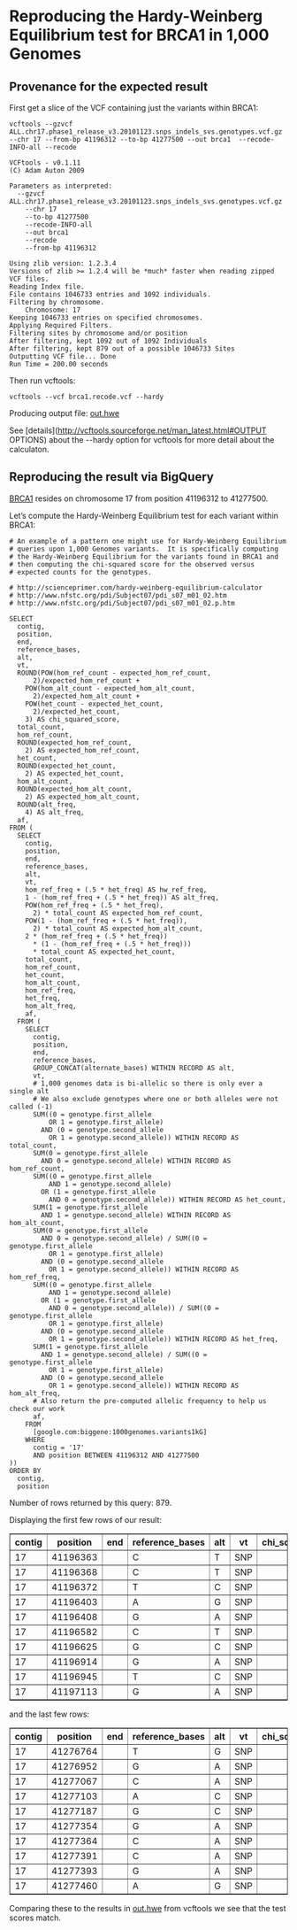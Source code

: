 <!-- R Markdown Documentation, DO NOT EDIT THE PLAIN MARKDOWN VERSION OF THIS FILE -->

<!-- Copyright 2014 Google Inc. All rights reserved. -->

<!-- Licensed under the Apache License, Version 2.0 (the "License"); -->
<!-- you may not use this file except in compliance with the License. -->
<!-- You may obtain a copy of the License at -->

<!--     http://www.apache.org/licenses/LICENSE-2.0 -->

<!-- Unless required by applicable law or agreed to in writing, software -->
<!-- distributed under the License is distributed on an "AS IS" BASIS, -->
<!-- WITHOUT WARRANTIES OR CONDITIONS OF ANY KIND, either express or implied. -->
<!-- See the License for the specific language governing permissions and -->
<!-- limitations under the License. -->

Reproducing the Hardy-Weinberg Equilibrium test for BRCA1 in 1,000 Genomes
========================================================

Provenance for the expected result
---------------------------
First get a slice of the VCF containing just the variants within BRCA1:
```
vcftools --gzvcf ALL.chr17.phase1_release_v3.20101123.snps_indels_svs.genotypes.vcf.gz --chr 17 --from-bp 41196312 --to-bp 41277500 --out brca1  --recode-INFO-all --recode

VCFtools - v0.1.11
(C) Adam Auton 2009

Parameters as interpreted:
  --gzvcf ALL.chr17.phase1_release_v3.20101123.snps_indels_svs.genotypes.vcf.gz
	--chr 17
	--to-bp 41277500
	--recode-INFO-all
	--out brca1
	--recode
	--from-bp 41196312

Using zlib version: 1.2.3.4
Versions of zlib >= 1.2.4 will be *much* faster when reading zipped VCF files.
Reading Index file.
File contains 1046733 entries and 1092 individuals.
Filtering by chromosome.
	Chromosome: 17
Keeping 1046733 entries on specified chromosomes.
Applying Required Filters.
Filtering sites by chromosome and/or position
After filtering, kept 1092 out of 1092 Individuals
After filtering, kept 879 out of a possible 1046733 Sites
Outputting VCF file... Done
Run Time = 200.00 seconds
```
Then run vcftools:
```
vcftools --vcf brca1.recode.vcf --hardy
```
Producing output file: [out.hwe](./vcftools-output/out.hwe)

See [details](http://vcftools.sourceforge.net/man_latest.html#OUTPUT OPTIONS) about the --hardy option for vcftools for more detail about the calculaton.
 
Reproducing the result via BigQuery
------------------------------------
[BRCA1](http://www.genecards.org/cgi-bin/carddisp.pl?gene=BRCA1) resides on chromosome 17 from position 41196312 to 41277500.  




Let’s compute the Hardy-Weinberg Equilibrium test for each variant within BRCA1:

```
# An example of a pattern one might use for Hardy-Weinberg Equilibrium
# queries upon 1,000 Genomes variants.  It is specifically computing
# the Hardy-Weinberg Equilibrium for the variants found in BRCA1 and
# then computing the chi-squared score for the observed versus
# expected counts for the genotypes.

# http://scienceprimer.com/hardy-weinberg-equilibrium-calculator
# http://www.nfstc.org/pdi/Subject07/pdi_s07_m01_02.htm
# http://www.nfstc.org/pdi/Subject07/pdi_s07_m01_02.p.htm

SELECT
  contig,
  position,
  end,
  reference_bases,
  alt,
  vt,
  ROUND(POW(hom_ref_count - expected_hom_ref_count,
      2)/expected_hom_ref_count +
    POW(hom_alt_count - expected_hom_alt_count,
      2)/expected_hom_alt_count +
    POW(het_count - expected_het_count,
      2)/expected_het_count,
    3) AS chi_squared_score,
  total_count,
  hom_ref_count,
  ROUND(expected_hom_ref_count,
    2) AS expected_hom_ref_count,
  het_count,
  ROUND(expected_het_count,
    2) AS expected_het_count,
  hom_alt_count,
  ROUND(expected_hom_alt_count,
    2) AS expected_hom_alt_count,
  ROUND(alt_freq,
    4) AS alt_freq,
  af,
FROM (
  SELECT
    contig,
    position,
    end,
    reference_bases,
    alt,
    vt,
    hom_ref_freq + (.5 * het_freq) AS hw_ref_freq,
    1 - (hom_ref_freq + (.5 * het_freq)) AS alt_freq,
    POW(hom_ref_freq + (.5 * het_freq),
      2) * total_count AS expected_hom_ref_count,
    POW(1 - (hom_ref_freq + (.5 * het_freq)),
      2) * total_count AS expected_hom_alt_count,
    2 * (hom_ref_freq + (.5 * het_freq)) 
      * (1 - (hom_ref_freq + (.5 * het_freq))) 
      * total_count AS expected_het_count,
    total_count,
    hom_ref_count,
    het_count,
    hom_alt_count,
    hom_ref_freq,
    het_freq,
    hom_alt_freq,
    af,
  FROM (
    SELECT
      contig,
      position,
      end,
      reference_bases,
      GROUP_CONCAT(alternate_bases) WITHIN RECORD AS alt,
      vt,
      # 1,000 genomes data is bi-allelic so there is only ever a single alt
      # We also exclude genotypes where one or both alleles were not called (-1)
      SUM((0 = genotype.first_allele
          OR 1 = genotype.first_allele)
        AND (0 = genotype.second_allele
          OR 1 = genotype.second_allele)) WITHIN RECORD AS total_count,
      SUM(0 = genotype.first_allele
        AND 0 = genotype.second_allele) WITHIN RECORD AS hom_ref_count,
      SUM((0 = genotype.first_allele
          AND 1 = genotype.second_allele)
        OR (1 = genotype.first_allele
          AND 0 = genotype.second_allele)) WITHIN RECORD AS het_count,
      SUM(1 = genotype.first_allele
        AND 1 = genotype.second_allele) WITHIN RECORD AS hom_alt_count,
      SUM(0 = genotype.first_allele
        AND 0 = genotype.second_allele) / SUM((0 = genotype.first_allele
          OR 1 = genotype.first_allele)
        AND (0 = genotype.second_allele
          OR 1 = genotype.second_allele)) WITHIN RECORD AS hom_ref_freq,
      SUM((0 = genotype.first_allele
          AND 1 = genotype.second_allele)
        OR (1 = genotype.first_allele
          AND 0 = genotype.second_allele)) / SUM((0 = genotype.first_allele
          OR 1 = genotype.first_allele)
        AND (0 = genotype.second_allele
          OR 1 = genotype.second_allele)) WITHIN RECORD AS het_freq,
      SUM(1 = genotype.first_allele
        AND 1 = genotype.second_allele) / SUM((0 = genotype.first_allele
          OR 1 = genotype.first_allele)
        AND (0 = genotype.second_allele
          OR 1 = genotype.second_allele)) WITHIN RECORD AS hom_alt_freq,
      # Also return the pre-computed allelic frequency to help us check our work
      af,
    FROM
      [google.com:biggene:1000genomes.variants1kG]
    WHERE
      contig = '17'
      AND position BETWEEN 41196312 AND 41277500
))
ORDER BY
  contig,
  position
```

Number of rows returned by this query: 879.

Displaying the first few rows of our result:
<!-- html table generated in R 3.0.2 by xtable 1.7-3 package -->
<!-- Wed Jun 25 13:55:54 2014 -->
<TABLE border=1>
<TR> <TH> contig </TH> <TH> position </TH> <TH> end </TH> <TH> reference_bases </TH> <TH> alt </TH> <TH> vt </TH> <TH> chi_squared_score </TH> <TH> total_count </TH> <TH> hom_ref_count </TH> <TH> expected_hom_ref_count </TH> <TH> het_count </TH> <TH> expected_het_count </TH> <TH> hom_alt_count </TH> <TH> expected_hom_alt_count </TH> <TH> alt_freq </TH> <TH> af </TH>  </TR>
  <TR> <TD> 17 </TD> <TD align="right"> 41196363 </TD> <TD align="right">  </TD> <TD> C </TD> <TD> T </TD> <TD> SNP </TD> <TD align="right"> 34.47 </TD> <TD align="right"> 1092 </TD> <TD align="right"> 1082 </TD> <TD align="right"> 1081.03 </TD> <TD align="right">   9 </TD> <TD align="right"> 10.94 </TD> <TD align="right">   1 </TD> <TD align="right"> 0.03 </TD> <TD align="right"> 0.01 </TD> <TD align="right"> 0.01 </TD> </TR>
  <TR> <TD> 17 </TD> <TD align="right"> 41196368 </TD> <TD align="right">  </TD> <TD> C </TD> <TD> T </TD> <TD> SNP </TD> <TD align="right"> 0.00 </TD> <TD align="right"> 1092 </TD> <TD align="right"> 1091 </TD> <TD align="right"> 1091.00 </TD> <TD align="right">   1 </TD> <TD align="right"> 1.00 </TD> <TD align="right">   0 </TD> <TD align="right"> 0.00 </TD> <TD align="right"> 0.00 </TD> <TD align="right"> 0.00 </TD> </TR>
  <TR> <TD> 17 </TD> <TD align="right"> 41196372 </TD> <TD align="right">  </TD> <TD> T </TD> <TD> C </TD> <TD> SNP </TD> <TD align="right"> 0.00 </TD> <TD align="right"> 1092 </TD> <TD align="right"> 1091 </TD> <TD align="right"> 1091.00 </TD> <TD align="right">   1 </TD> <TD align="right"> 1.00 </TD> <TD align="right">   0 </TD> <TD align="right"> 0.00 </TD> <TD align="right"> 0.00 </TD> <TD align="right"> 0.00 </TD> </TR>
  <TR> <TD> 17 </TD> <TD align="right"> 41196403 </TD> <TD align="right">  </TD> <TD> A </TD> <TD> G </TD> <TD> SNP </TD> <TD align="right"> 0.00 </TD> <TD align="right"> 1092 </TD> <TD align="right"> 1091 </TD> <TD align="right"> 1091.00 </TD> <TD align="right">   1 </TD> <TD align="right"> 1.00 </TD> <TD align="right">   0 </TD> <TD align="right"> 0.00 </TD> <TD align="right"> 0.00 </TD> <TD align="right"> 0.00 </TD> </TR>
  <TR> <TD> 17 </TD> <TD align="right"> 41196408 </TD> <TD align="right">  </TD> <TD> G </TD> <TD> A </TD> <TD> SNP </TD> <TD align="right"> 2.78 </TD> <TD align="right"> 1092 </TD> <TD align="right"> 529 </TD> <TD align="right"> 517.17 </TD> <TD align="right"> 445 </TD> <TD align="right"> 468.66 </TD> <TD align="right"> 118 </TD> <TD align="right"> 106.17 </TD> <TD align="right"> 0.31 </TD> <TD align="right"> 0.31 </TD> </TR>
  <TR> <TD> 17 </TD> <TD align="right"> 41196582 </TD> <TD align="right">  </TD> <TD> C </TD> <TD> T </TD> <TD> SNP </TD> <TD align="right"> 0.03 </TD> <TD align="right"> 1092 </TD> <TD align="right"> 1081 </TD> <TD align="right"> 1081.03 </TD> <TD align="right">  11 </TD> <TD align="right"> 10.94 </TD> <TD align="right">   0 </TD> <TD align="right"> 0.03 </TD> <TD align="right"> 0.01 </TD> <TD align="right"> 0.01 </TD> </TR>
  <TR> <TD> 17 </TD> <TD align="right"> 41196625 </TD> <TD align="right">  </TD> <TD> G </TD> <TD> C </TD> <TD> SNP </TD> <TD align="right"> 0.00 </TD> <TD align="right"> 1092 </TD> <TD align="right"> 1091 </TD> <TD align="right"> 1091.00 </TD> <TD align="right">   1 </TD> <TD align="right"> 1.00 </TD> <TD align="right">   0 </TD> <TD align="right"> 0.00 </TD> <TD align="right"> 0.00 </TD> <TD align="right"> 0.00 </TD> </TR>
  <TR> <TD> 17 </TD> <TD align="right"> 41196914 </TD> <TD align="right">  </TD> <TD> G </TD> <TD> A </TD> <TD> SNP </TD> <TD align="right"> 0.05 </TD> <TD align="right"> 1092 </TD> <TD align="right"> 1077 </TD> <TD align="right"> 1077.05 </TD> <TD align="right">  15 </TD> <TD align="right"> 14.90 </TD> <TD align="right">   0 </TD> <TD align="right"> 0.05 </TD> <TD align="right"> 0.01 </TD> <TD align="right"> 0.01 </TD> </TR>
  <TR> <TD> 17 </TD> <TD align="right"> 41196945 </TD> <TD align="right">  </TD> <TD> T </TD> <TD> C </TD> <TD> SNP </TD> <TD align="right"> 0.01 </TD> <TD align="right"> 1092 </TD> <TD align="right"> 1086 </TD> <TD align="right"> 1086.01 </TD> <TD align="right">   6 </TD> <TD align="right"> 5.98 </TD> <TD align="right">   0 </TD> <TD align="right"> 0.01 </TD> <TD align="right"> 0.00 </TD> <TD align="right"> 0.00 </TD> </TR>
  <TR> <TD> 17 </TD> <TD align="right"> 41197113 </TD> <TD align="right">  </TD> <TD> G </TD> <TD> A </TD> <TD> SNP </TD> <TD align="right"> 0.00 </TD> <TD align="right"> 1092 </TD> <TD align="right"> 1091 </TD> <TD align="right"> 1091.00 </TD> <TD align="right">   1 </TD> <TD align="right"> 1.00 </TD> <TD align="right">   0 </TD> <TD align="right"> 0.00 </TD> <TD align="right"> 0.00 </TD> <TD align="right"> 0.00 </TD> </TR>
   </TABLE>

and the last few rows:
<!-- html table generated in R 3.0.2 by xtable 1.7-3 package -->
<!-- Wed Jun 25 13:55:54 2014 -->
<TABLE border=1>
<TR> <TH> contig </TH> <TH> position </TH> <TH> end </TH> <TH> reference_bases </TH> <TH> alt </TH> <TH> vt </TH> <TH> chi_squared_score </TH> <TH> total_count </TH> <TH> hom_ref_count </TH> <TH> expected_hom_ref_count </TH> <TH> het_count </TH> <TH> expected_het_count </TH> <TH> hom_alt_count </TH> <TH> expected_hom_alt_count </TH> <TH> alt_freq </TH> <TH> af </TH>  </TR>
  <TR> <TD> 17 </TD> <TD align="right"> 41276764 </TD> <TD align="right">  </TD> <TD> T </TD> <TD> G </TD> <TD> SNP </TD> <TD align="right"> 0.00 </TD> <TD align="right"> 1092 </TD> <TD align="right"> 1091 </TD> <TD align="right"> 1091.00 </TD> <TD align="right">   1 </TD> <TD align="right"> 1.00 </TD> <TD align="right">   0 </TD> <TD align="right"> 0.00 </TD> <TD align="right"> 0.00 </TD> <TD align="right"> 0.00 </TD> </TR>
  <TR> <TD> 17 </TD> <TD align="right"> 41276952 </TD> <TD align="right">  </TD> <TD> G </TD> <TD> A </TD> <TD> SNP </TD> <TD align="right"> 0.57 </TD> <TD align="right"> 1092 </TD> <TD align="right"> 1047 </TD> <TD align="right"> 1046.48 </TD> <TD align="right">  44 </TD> <TD align="right"> 45.03 </TD> <TD align="right">   1 </TD> <TD align="right"> 0.48 </TD> <TD align="right"> 0.02 </TD> <TD align="right"> 0.02 </TD> </TR>
  <TR> <TD> 17 </TD> <TD align="right"> 41277067 </TD> <TD align="right">  </TD> <TD> C </TD> <TD> A </TD> <TD> SNP </TD> <TD align="right"> 0.00 </TD> <TD align="right"> 1092 </TD> <TD align="right"> 1091 </TD> <TD align="right"> 1091.00 </TD> <TD align="right">   1 </TD> <TD align="right"> 1.00 </TD> <TD align="right">   0 </TD> <TD align="right"> 0.00 </TD> <TD align="right"> 0.00 </TD> <TD align="right"> 0.00 </TD> </TR>
  <TR> <TD> 17 </TD> <TD align="right"> 41277103 </TD> <TD align="right">  </TD> <TD> A </TD> <TD> C </TD> <TD> SNP </TD> <TD align="right"> 0.03 </TD> <TD align="right"> 1092 </TD> <TD align="right"> 1081 </TD> <TD align="right"> 1081.03 </TD> <TD align="right">  11 </TD> <TD align="right"> 10.94 </TD> <TD align="right">   0 </TD> <TD align="right"> 0.03 </TD> <TD align="right"> 0.01 </TD> <TD align="right"> 0.01 </TD> </TR>
  <TR> <TD> 17 </TD> <TD align="right"> 41277187 </TD> <TD align="right">  </TD> <TD> G </TD> <TD> C </TD> <TD> SNP </TD> <TD align="right"> 49.85 </TD> <TD align="right"> 1092 </TD> <TD align="right"> 347 </TD> <TD align="right"> 288.72 </TD> <TD align="right"> 429 </TD> <TD align="right"> 545.56 </TD> <TD align="right"> 316 </TD> <TD align="right"> 257.72 </TD> <TD align="right"> 0.49 </TD> <TD align="right"> 0.49 </TD> </TR>
  <TR> <TD> 17 </TD> <TD align="right"> 41277354 </TD> <TD align="right">  </TD> <TD> G </TD> <TD> A </TD> <TD> SNP </TD> <TD align="right"> 0.00 </TD> <TD align="right"> 1092 </TD> <TD align="right"> 1091 </TD> <TD align="right"> 1091.00 </TD> <TD align="right">   1 </TD> <TD align="right"> 1.00 </TD> <TD align="right">   0 </TD> <TD align="right"> 0.00 </TD> <TD align="right"> 0.00 </TD> <TD align="right"> 0.00 </TD> </TR>
  <TR> <TD> 17 </TD> <TD align="right"> 41277364 </TD> <TD align="right">  </TD> <TD> C </TD> <TD> A </TD> <TD> SNP </TD> <TD align="right"> 0.00 </TD> <TD align="right"> 1092 </TD> <TD align="right"> 1091 </TD> <TD align="right"> 1091.00 </TD> <TD align="right">   1 </TD> <TD align="right"> 1.00 </TD> <TD align="right">   0 </TD> <TD align="right"> 0.00 </TD> <TD align="right"> 0.00 </TD> <TD align="right"> 0.00 </TD> </TR>
  <TR> <TD> 17 </TD> <TD align="right"> 41277391 </TD> <TD align="right">  </TD> <TD> C </TD> <TD> A </TD> <TD> SNP </TD> <TD align="right"> 0.00 </TD> <TD align="right"> 1092 </TD> <TD align="right"> 1091 </TD> <TD align="right"> 1091.00 </TD> <TD align="right">   1 </TD> <TD align="right"> 1.00 </TD> <TD align="right">   0 </TD> <TD align="right"> 0.00 </TD> <TD align="right"> 0.00 </TD> <TD align="right"> 0.00 </TD> </TR>
  <TR> <TD> 17 </TD> <TD align="right"> 41277393 </TD> <TD align="right">  </TD> <TD> G </TD> <TD> A </TD> <TD> SNP </TD> <TD align="right"> 0.01 </TD> <TD align="right"> 1092 </TD> <TD align="right"> 1087 </TD> <TD align="right"> 1087.01 </TD> <TD align="right">   5 </TD> <TD align="right"> 4.99 </TD> <TD align="right">   0 </TD> <TD align="right"> 0.01 </TD> <TD align="right"> 0.00 </TD> <TD align="right"> 0.00 </TD> </TR>
  <TR> <TD> 17 </TD> <TD align="right"> 41277460 </TD> <TD align="right">  </TD> <TD> A </TD> <TD> G </TD> <TD> SNP </TD> <TD align="right"> 0.03 </TD> <TD align="right"> 1092 </TD> <TD align="right"> 1081 </TD> <TD align="right"> 1081.03 </TD> <TD align="right">  11 </TD> <TD align="right"> 10.94 </TD> <TD align="right">   0 </TD> <TD align="right"> 0.03 </TD> <TD align="right"> 0.01 </TD> <TD align="right"> 0.01 </TD> </TR>
   </TABLE>

Comparing these to the results in [out.hwe](./vcftools-output/out.hwe) from vcftools we see that the test scores match.

